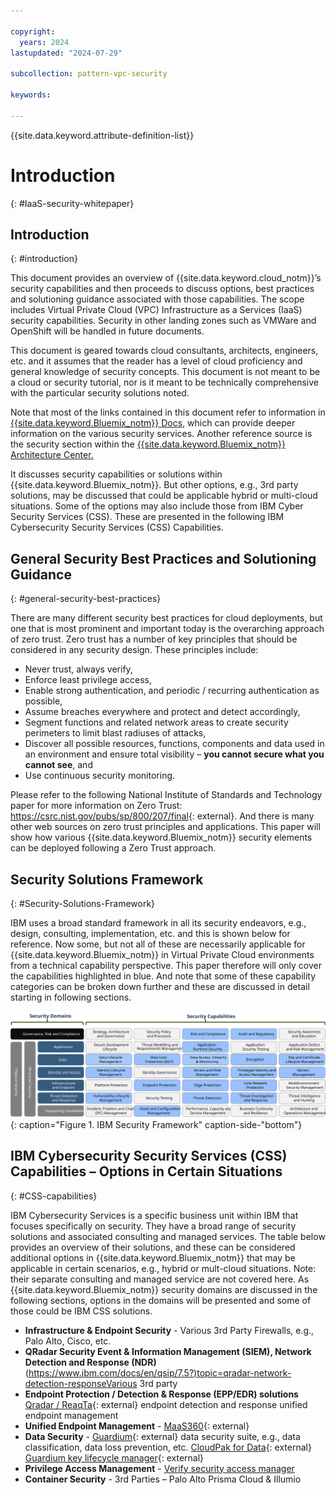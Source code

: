 ```yaml
---

copyright:
  years: 2024
lastupdated: "2024-07-29"

subcollection: pattern-vpc-security

keywords:

---
```


{{site.data.keyword.attribute-definition-list}}

# Introduction
{: #IaaS-security-whitepaper}


## Introduction
{: #introduction}

This document provides an overview of {{site.data.keyword.cloud_notm}}’s security capabilities and then proceeds to discuss options, best practices and solutioning guidance associated with those capabilities.  The scope includes Virtual Private Cloud (VPC) Infrastructure as a Services (IaaS) security capabilities.  Security in other landing zones such as VMWare and OpenShift will be handled in future documents.

This document is geared towards cloud consultants, architects, engineers, etc. and it assumes that the reader has a level of cloud proficiency and general knowledge of security concepts.  This document is not meant to be a cloud or security tutorial, nor is it meant to be technically comprehensive with the particular security solutions noted.

Note that most of the links contained in this document refer to information in [{{site.data.keyword.Bluemix_notm}} Docs](/docs), which can provide deeper information on the various security services. Another reference source is the security section within the [{{site.data.keyword.Bluemix_notm}} Architecture Center.](https://mediacenter.ibm.com/channel/IBM+Cloud+Architecture+Center/182050661)

It discusses security capabilities or solutions within {{site.data.keyword.Bluemix_notm}}. But other options, e.g., 3rd party solutions, may be discussed that could be applicable hybrid or multi-cloud situations.  Some of the options may also include those from IBM Cyber Security Services (CSS). These are presented in the following IBM Cybersecurity Security Services (CSS) Capabilities.

## General Security Best Practices and Solutioning Guidance
{: #general-security-best-practices}

There are many different security best practices for cloud deployments, but one that is most prominent and important today is the overarching approach of zero trust.  Zero trust has a number of key principles that should be considered in any security design. These principles include:

-   Never trust, always verify,
-   Enforce least privilege access,
-   Enable strong authentication, and periodic / recurring authentication as possible,
-   Assume breaches everywhere and protect and detect accordingly,
-   Segment functions and related network areas to create security perimeters to limit blast radiuses of attacks,
-   Discover all possible resources, functions, components and data used in an environment and ensure total visibility – **you cannot secure what you cannot see**, and
-   Use continuous security monitoring.

Please refer to the following National Institute of Standards and Technology paper for more information on Zero Trust: <https://csrc.nist.gov/pubs/sp/800/207/final>{: external}.  And there is many other web sources on zero trust principles and applications. This paper will show how various {{site.data.keyword.Bluemix_notm}} security elements can be deployed following a Zero Trust approach.

## Security Solutions Framework
{: #Security-Solutions-Framework}

IBM uses a broad standard framework in all its security endeavors, e.g., design, consulting, implementation, etc. and this is shown below for reference. Now some, but not all of these are necessarily applicable for {{site.data.keyword.Bluemix_notm}} in Virtual Private Cloud environments from a technical capability perspective. This paper therefore will only cover the capabilities highlighted in blue. And note that some of these capability categories can be broken down further and these are discussed in detail starting in following sections.

![illustrates the security framework for IaaS Security Whitepaper](images/securityframework.svg){: caption="Figure 1. IBM Security Framework" caption-side-"bottom"}

## IBM Cybersecurity Security Services (CSS) Capabilities – Options in Certain Situations
{: #CSS-capabilities}

IBM Cybersecurity Services is a specific business unit within IBM that focuses specifically on security. They have a broad range of security solutions and associated consulting and managed services. The table below provides an overview of their solutions, and these can be considered additional options in {{site.data.keyword.Bluemix_notm}} that may be applicable in certain scenarios, e.g., hybrid or mult-cloud situations. Note: their separate consulting and managed service are not covered here. As {{site.data.keyword.Bluemix_notm}} security domains are discussed in the following sections, options in the domains will be presented and some of those could be IBM CSS solutions.

 - **Infrastructure & Endpoint Security** - Various 3rd Party Firewalls, e.g., Palo Alto, Cisco, etc.
 - **QRadar Security Event & Information Management (SIEM), Network Detection and Response (NDR)**(https://www.ibm.com/docs/en/qsip/7.5?)topic=qradar-network-detection-responseVarious 3rd party
 - **Endpoint Protection / Detection & Response (EPP/EDR) solutions** [Qradar / ReaqTa](https://www.ibm.com/products/qradar-edr){: external} endpoint detection and response  unified endpoint management
 - **Unified Endpoint Management** - [MaaS360](https://www.ibm.com/products/maas360/unified-endpoint-management){: external}
 - **Data Security** - [Guardium](https://www.ibm.com/guardium){: external} data security suite, e.g., data classification, data loss prevention, etc. [CloudPak for Data](https://www.ibm.com/products/cloud-pak-for-data){: external} [Guardium key lifecycle manager](https://www.ibm.com/products/ibm-security-key-lifecycle-manager){: external}
 - **Privilege Access Management** - [Verify security access manager](https://www.ibm.com/verify?utm_content=SRCWW&p1=Search&p4=43700074603995210&p5=e&p9=58700008209808680&gbraid=0AAAAAD-_QsSZDEGKcMolwjQsuv8eqwjLo&gclid=Cj0KCQjwv7O0BhDwARIsAC0sjWOaQuEP0I2kLEyJl9wJ5UCNnM7uk8aP8K7aGQsntGk-6rP4o2ixZJ8aAnBzEALw_wcB&gclsrc=aw.ds)
 - **Container Security** - 3rd Parties – Palo Alto Prisma Cloud & Illumio
